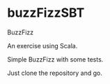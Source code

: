 # buzzFizzSBT
BuzzFizz

An exercise using Scala.

Simple BuzzFizz with some tests.

Just clone the repository and go.
